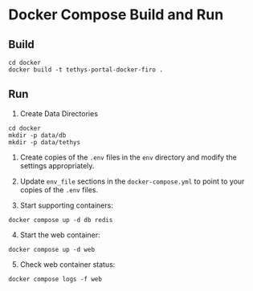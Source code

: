 # Docker Compose Build and Run

## Build

```
cd docker
docker build -t tethys-portal-docker-firo .
```

## Run

1. Create Data Directories

```
cd docker
mkdir -p data/db
mkdir -p data/tethys
```

1. Create copies of the `.env` files in the `env` directory and modify the settings appropriately.

2. Update `env_file` sections in the `docker-compose.yml` to point to your copies of the `.env` files.

3. Start supporting containers:

```
docker compose up -d db redis
```

4. Start the web container:

```
docker compose up -d web
```

5. Check web container status:

```
docker compose logs -f web
```